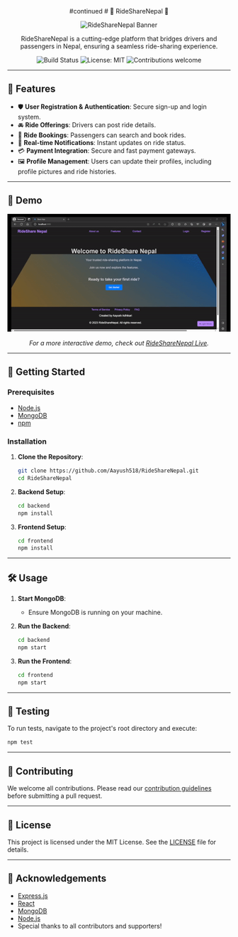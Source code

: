 <div align="center">

</div>

<div align="center">
   #continued
# 🚗 RideShareNepal 🚗

![RideShareNepal Banner](path-to-your-banner-image.png)

RideShareNepal is a cutting-edge platform that bridges drivers and passengers in Nepal, ensuring a seamless ride-sharing experience.

![Build Status](https://img.shields.io/badge/build-passing-brightgreen?style=for-the-badge&logo=appveyor) ![License: MIT](https://img.shields.io/badge/License-MIT-blue.svg?style=for-the-badge) ![Contributions welcome](https://img.shields.io/badge/contributions-welcome-orange.svg?style=for-the-badge)

</div>

---

## 🌟 Features

- 🛡 **User Registration & Authentication**: Secure sign-up and login system.
- 🚘 **Ride Offerings**: Drivers can post ride details.
- 📅 **Ride Bookings**: Passengers can search and book rides.
- 🔔 **Real-time Notifications**: Instant updates on ride status.
- 💳 **Payment Integration**: Secure and fast payment gateways.
- 🖼 **Profile Management**: Users can update their profiles, including profile pictures and ride histories.

---

## 🎥 Demo 

<div align="center">

![RideShare Nepal demo](frontend/src/assets/demo.gif)

_For a more interactive demo, check out [RideShareNepal Live](your-live-site-link)._

</div>

---

## 🚀 Getting Started

### Prerequisites

- [Node.js](https://nodejs.org/)
- [MongoDB](https://www.mongodb.com/try/download/community)
- [npm](https://www.npmjs.com/)

### Installation

1. **Clone the Repository**:
   ```bash
   git clone https://github.com/Aayush518/RideShareNepal.git
   cd RideShareNepal
   ```

2. **Backend Setup**:
   ```bash
   cd backend
   npm install
   ```

3. **Frontend Setup**:
   ```bash
   cd frontend
   npm install
   ```

---

## 🛠 Usage

1. **Start MongoDB**:
   - Ensure MongoDB is running on your machine.

2. **Run the Backend**:
   ```bash
   cd backend
   npm start
   ```

3. **Run the Frontend**:
   ```bash
   cd frontend
   npm start
   ```

---

## 🧪 Testing

To run tests, navigate to the project's root directory and execute:

```bash
npm test
```

---

## 🤝 Contributing

We welcome all contributions. Please read our [contribution guidelines](CONTRIBUTING.md) before submitting a pull request.

---

## 📜 License

This project is licensed under the MIT License. See the [LICENSE](LICENSE) file for details.

---

## 🙏 Acknowledgements

- [Express.js](https://expressjs.com/)
- [React](https://reactjs.org/)
- [MongoDB](https://www.mongodb.com/)
- [Node.js](https://nodejs.org/)
- Special thanks to all contributors and supporters!

